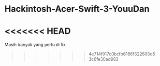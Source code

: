 # Hackintosh-Acer-Swift-3-YouuDan
<<<<<<< HEAD
=======
Masih banyak yang perlu di fix
>>>>>>> 4e714f917c0bcfb6186f322603d53c6fe30ad983
